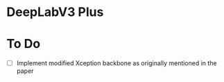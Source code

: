 # DeepLabV3 Plus

# To Do
- [ ] Implement modified Xception backbone as originally mentioned in the paper
